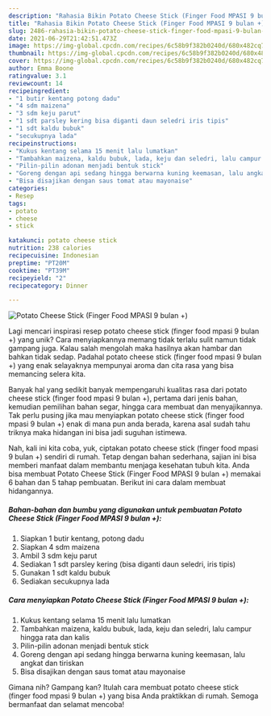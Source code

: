 ```yaml
---
description: "Rahasia Bikin Potato Cheese Stick (Finger Food MPASI 9 bulan +), Lezat Sekali"
title: "Rahasia Bikin Potato Cheese Stick (Finger Food MPASI 9 bulan +), Lezat Sekali"
slug: 2486-rahasia-bikin-potato-cheese-stick-finger-food-mpasi-9-bulan-lezat-sekali
date: 2021-06-29T21:42:51.473Z
image: https://img-global.cpcdn.com/recipes/6c58b9f382b0240d/680x482cq70/potato-cheese-stick-finger-food-mpasi-9-bulan-foto-resep-utama.jpg
thumbnail: https://img-global.cpcdn.com/recipes/6c58b9f382b0240d/680x482cq70/potato-cheese-stick-finger-food-mpasi-9-bulan-foto-resep-utama.jpg
cover: https://img-global.cpcdn.com/recipes/6c58b9f382b0240d/680x482cq70/potato-cheese-stick-finger-food-mpasi-9-bulan-foto-resep-utama.jpg
author: Emma Boone
ratingvalue: 3.1
reviewcount: 14
recipeingredient:
- "1 butir kentang potong dadu"
- "4 sdm maizena"
- "3 sdm keju parut"
- "1 sdt parsley kering bisa diganti daun seledri iris tipis"
- "1 sdt kaldu bubuk"
- "secukupnya lada"
recipeinstructions:
- "Kukus kentang selama 15 menit lalu lumatkan"
- "Tambahkan maizena, kaldu bubuk, lada, keju dan seledri, lalu campur hingga rata dan kalis"
- "Pilin-pilin adonan menjadi bentuk stick"
- "Goreng dengan api sedang hingga berwarna kuning keemasan, lalu angkat dan tiriskan"
- "Bisa disajikan dengan saus tomat atau mayonaise"
categories:
- Resep
tags:
- potato
- cheese
- stick

katakunci: potato cheese stick 
nutrition: 238 calories
recipecuisine: Indonesian
preptime: "PT20M"
cooktime: "PT39M"
recipeyield: "2"
recipecategory: Dinner

---
```



![Potato Cheese Stick (Finger Food MPASI 9 bulan +)](https://img-global.cpcdn.com/recipes/6c58b9f382b0240d/680x482cq70/potato-cheese-stick-finger-food-mpasi-9-bulan-foto-resep-utama.jpg)

Lagi mencari inspirasi resep potato cheese stick (finger food mpasi 9 bulan +) yang unik? Cara menyiapkannya memang tidak terlalu sulit namun tidak gampang juga. Kalau salah mengolah maka hasilnya akan hambar dan bahkan tidak sedap. Padahal potato cheese stick (finger food mpasi 9 bulan +) yang enak selayaknya mempunyai aroma dan cita rasa yang bisa memancing selera kita.

Banyak hal yang sedikit banyak mempengaruhi kualitas rasa dari potato cheese stick (finger food mpasi 9 bulan +), pertama dari jenis bahan, kemudian pemilihan bahan segar, hingga cara membuat dan menyajikannya. Tak perlu pusing jika mau menyiapkan potato cheese stick (finger food mpasi 9 bulan +) enak di mana pun anda berada, karena asal sudah tahu triknya maka hidangan ini bisa jadi suguhan istimewa.




Nah, kali ini kita coba, yuk, ciptakan potato cheese stick (finger food mpasi 9 bulan +) sendiri di rumah. Tetap dengan bahan sederhana, sajian ini bisa memberi manfaat dalam membantu menjaga kesehatan tubuh kita. Anda bisa membuat Potato Cheese Stick (Finger Food MPASI 9 bulan +) memakai 6 bahan dan 5 tahap pembuatan. Berikut ini cara dalam membuat hidangannya.

<!--inarticleads1-->

##### Bahan-bahan dan bumbu yang digunakan untuk pembuatan Potato Cheese Stick (Finger Food MPASI 9 bulan +):

1. Siapkan 1 butir kentang, potong dadu
1. Siapkan 4 sdm maizena
1. Ambil 3 sdm keju parut
1. Sediakan 1 sdt parsley kering (bisa diganti daun seledri, iris tipis)
1. Gunakan 1 sdt kaldu bubuk
1. Sediakan secukupnya lada




<!--inarticleads2-->

##### Cara menyiapkan Potato Cheese Stick (Finger Food MPASI 9 bulan +):

1. Kukus kentang selama 15 menit lalu lumatkan
1. Tambahkan maizena, kaldu bubuk, lada, keju dan seledri, lalu campur hingga rata dan kalis
1. Pilin-pilin adonan menjadi bentuk stick
1. Goreng dengan api sedang hingga berwarna kuning keemasan, lalu angkat dan tiriskan
1. Bisa disajikan dengan saus tomat atau mayonaise




Gimana nih? Gampang kan? Itulah cara membuat potato cheese stick (finger food mpasi 9 bulan +) yang bisa Anda praktikkan di rumah. Semoga bermanfaat dan selamat mencoba!
